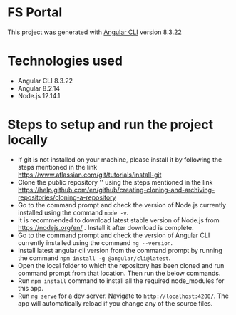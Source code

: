 # FS Portal
This project was generated with [Angular CLI](https://github.com/angular/angular-cli) version 8.3.22

# Technologies used
- Angular CLI 8.3.22
- Angular 8.2.14
- Node.js 12.14.1

# Steps to setup and run the project locally
- If git is not installed on your machine, please install it by following the steps mentioned in the link https://www.atlassian.com/git/tutorials/install-git
- Clone the public repository '' using the steps mentioned in the link https://help.github.com/en/github/creating-cloning-and-archiving-repositories/cloning-a-repository
- Go to the command prompt and check the version of Node.js currently installed using the command 
   `node -v`. 
- It is recommended to download latest stable version of Node.js from https://nodejs.org/en/ . Install it after download is complete.
- Go to the command prompt and check the version of Angular CLI currently installed using the command 
   `ng --version`.
- Install latest angular cli version from the command prompt by running the command `npm install -g @angular/cli@latest`.
- Open the local folder to which the repository has been cloned and run command prompt from that location. Then run the below commands.
- Run `npm install` command to install all the required node_modules for this app.
- Run `ng serve` for a dev server. Navigate to `http://localhost:4200/`. The app will automatically reload if you change any of     the source files.

